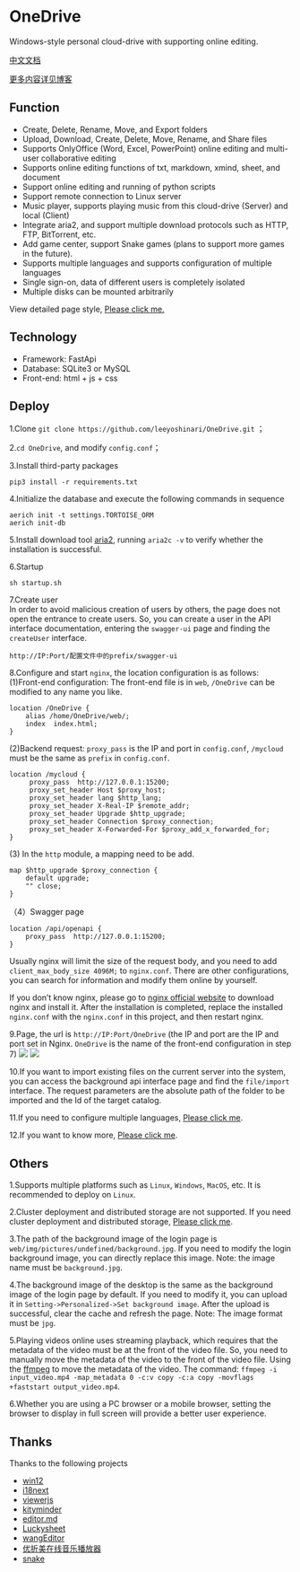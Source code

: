 # OneDrive
Windows-style personal cloud-drive with supporting online editing.

[中文文档](https://github.com/leeyoshinari/OneDrive/blob/main/README_zh.md)

[更多内容详见博客](https://blog.ihuster.top/p/940241891.html)

## Function
- Create, Delete, Rename, Move, and Export folders
- Upload, Download, Create, Delete, Move, Rename, and Share files
- Supports OnlyOffice (Word, Excel, PowerPoint) online editing and multi-user collaborative editing
- Supports online editing functions of txt, markdown, xmind, sheet, and document
- Support online editing and running of python scripts
- Support remote connection to Linux server
- Music player, supports playing music from this cloud-drive (Server) and local (Client)
- Integrate aria2, and support multiple download protocols such as HTTP, FTP, BitTorrent, etc.
- Add game center, support Snake games (plans to support more games in the future).
- Supports multiple languages and supports configuration of multiple languages
- Single sign-on, data of different users is completely isolated
- Multiple disks can be mounted arbitrarily

View detailed page style, [Please click me.](https://github.com/leeyoshinari/OneDrive/blob/main/web/detail.md)

## Technology
- Framework: FastApi
- Database: SQLite3 or MySQL
- Front-end: html + js + css

## Deploy
1.Clone `git clone https://github.com/leeyoshinari/OneDrive.git` ；

2.`cd OneDrive`, and modify `config.conf`；

3.Install third-party packages
```shell script
pip3 install -r requirements.txt
```

4.Initialize the database and execute the following commands in sequence
```shell script
aerich init -t settings.TORTOISE_ORM
aerich init-db
```

5.Install download tool [aria2](https://github.com/aria2/aria2/releases), running `aria2c -v` to verify whether the installation is successful.

6.Startup
```shell script
sh startup.sh
```

7.Create user<br>
In order to avoid malicious creation of users by others, the page does not open the entrance to create users. So, you can create a user in the API interface documentation, entering the `swagger-ui` page and finding the `createUser` interface.
```shell script
http://IP:Port/配置文件中的prefix/swagger-ui
```

8.Configure and start `nginx`, the location configuration is as follows:<br>
(1)Front-end configuration: The front-end file is in `web`, `/OneDrive` can be modified to any name you like.
```shell script
location /OneDrive {
    alias /home/OneDrive/web/;
    index  index.html;
}
```
(2)Backend request: `proxy_pass` is the IP and port in `config.conf`, `/mycloud` must be the same as `prefix` in `config.conf`.
```shell script
location /mycloud {
     proxy_pass  http://127.0.0.1:15200;
     proxy_set_header Host $proxy_host;
     proxy_set_header lang $http_lang;
     proxy_set_header X-Real-IP $remote_addr;
     proxy_set_header Upgrade $http_upgrade;
	 proxy_set_header Connection $proxy_connection;
     proxy_set_header X-Forwarded-For $proxy_add_x_forwarded_for;
}
```
(3) In the `http` module, a mapping need to be add.
```shell
map $http_upgrade $proxy_connection {
    default upgrade;
    "" close;
}
```
（4）Swagger page
```shell
location /api/openapi {
    proxy_pass  http://127.0.0.1:15200;
}
```

Usually nginx will limit the size of the request body, and you need to add `client_max_body_size 4096M;` to `nginx.conf`. There are other configurations, you can search for information and modify them online by yourself.

If you don’t know nginx, please go to [nginx official website](http://nginx.org/en/download.html) to download nginx and install it. After the installation is completed, replace the installed `nginx.conf` with the `nginx.conf` in this project, and then restart nginx.

9.Page, the url is `http://IP:Port/OneDrive` (the IP and port are the IP and port set in Nginx. `OneDrive` is the name of the front-end configuration in step 7)
![](https://github.com/leeyoshinari/OneDrive/blob/main/web/img/pictures/login.jpg)
![](https://github.com/leeyoshinari/OneDrive/blob/main/web/img/pictures/home.jpg)

10.If you want to import existing files on the current server into the system, you can access the background api interface page and find the `file/import` interface. The request parameters are the absolute path of the folder to be imported and the Id of the target catalog.

11.If you need to configure multiple languages, [Please click me](https://github.com/leeyoshinari/OneDrive/blob/main/web/detail.md).

12.If you want to know more, [Please click me](https://github.com/leeyoshinari/OneDrive/blob/main/web/detail.md).

## Others
1.Supports multiple platforms such as `Linux`, `Windows`, `MacOS`, etc. It is recommended to deploy on `Linux`.

2.Cluster deployment and distributed storage are not supported. If you need cluster deployment and distributed storage, [Please click me](https://github.com/leeyoshinari/mycloud).

3.The path of the background image of the login page is `web/img/pictures/undefined/background.jpg`. If you need to modify the login background image, you can directly replace this image. Note: the image name must be `background.jpg`.

4.The background image of the desktop is the same as the background image of the login page by default. If you need to modify it, you can upload it in `Setting->Personalized->Set background image`. After the upload is successful, clear the cache and refresh the page. Note: The image format must be `jpg`.

5.Playing videos online uses streaming playback, which requires that the metadata of the video must be at the front of the video file. So, you need to manually move the metadata of the video to the front of the video file. Using the [ffmpeg](https://github.com/BtbN/FFmpeg-Builds/releases) to move the metadata of the video. The command: `ffmpeg -i input_video.mp4 -map_metadata 0 -c:v copy -c:a copy -movflags +faststart output_video.mp4`.

6.Whether you are using a PC browser or a mobile browser, setting the browser to display in full screen will provide a better user experience.

## Thanks
Thanks to the following projects
- [win12](https://github.com/tjy-gitnub/win12)
- [i18next](https://github.com/i18next/i18next)
- [viewerjs](https://github.com/fengyuanchen/viewerjs)
- [kityminder](https://github.com/fex-team/kityminder)
- [editor.md](https://github.com/pandao/editor.md)
- [Luckysheet](https://github.com/dream-num/Luckysheet)
- [wangEditor](https://github.com/wangeditor-team/wangEditor)
- [优折美在线音乐播放器](https://m.uzz.me)
- [snake](https://github.com/SunQQQ/snake)
